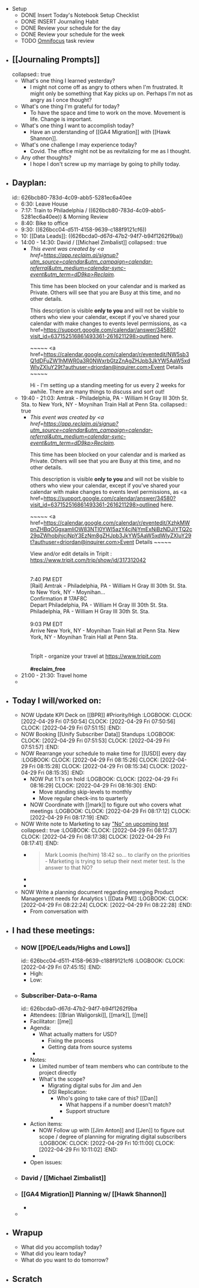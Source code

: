 - Setup
	- DONE Insert Today's Notebook Setup Checklist
	- DONE INSERT Journaling Habit
	- DONE Review your schedule for the day
	- DONE Review your schedule for the week
	- TODO [Omnifocus](omnifocus://) task review
- ## [[Journaling Prompts]]
  collapsed:: true
	- What's one thing I learned yesterday?
		- I might not come off as angry to others when I'm frustrated. It might only be something that Kay picks up on. Perhaps I'm not as angry as I once thought?
	- What's one thing I'm grateful for today?
		- To have the space and time to work on the move. Movement is life. Change is important.
	- What's one thing I want to accomplish today?
		- Have an understanding of [[GA4 Migration]] with [[Hawk Shannon]].
	- What's one challenge I may experience today?
		- Covid. The office might not be as revitalizing for me as I thought.
	- Any other thoughts?
		- I hope I don't screw up my marriage by going to philly today.
- ## Dayplan:
  id:: 626bcb80-783d-4c09-abb5-5281ec6a40ee
	- 6:30: Leave House
	- 7:17: Train to Philadelphia / ((626bcb80-783d-4c09-abb5-5281ec6a40ee)) & Morning Review
	- 8:40: Bike to office
	- 9:30: ((626bcc04-d511-4158-9639-c188f9121cf6))
	- 10: [[Data Leads]]: ((626bcda0-d67d-47b2-94f7-b94f1262f9ba))
	- 14:00 - 14:30: David / [[Michael Zimbalist]]
	  collapsed:: true
		- <i>This event was created by <a href=https://app.reclaim.ai/signup?utm_source=calendar&utm_campaign=calendar-referral&utm_medium=calendar-sync-event&utm_term=dD9kp>Reclaim</a>.</i><p>This time has been blocked on your calendar and is marked as Private. Others will see that you are Busy at this time, and no other details.</p><p>This description is visible <strong>only to you</strong> and will not be visible to others who view your calendar, except if you've shared your calendar with make changes to events level permissions, as <a href=https://support.google.com/calendar/answer/34580?visit_id=637152516861493361-2616211298>outlined here</a>.</p><p>~~~~~ <a href=https://calendar.google.com/calendar/r/eventedit/NW5sb3Q1dDFuZW1hMWR0a3R0NWxrbGtzZnAgZHJpb3JkYW5AaW5xdWlyZXIuY29t?authuser=driordan@inquirer.com>Event Details</a> ~~~~~</p>Hi - I'm setting up a standing meeting for us every 2 weeks for awhile.  There are many things to discuss and sort out!
	- 19:40 - 21:03: Amtrak - Philadelphia, PA - William H Gray III 30th St. Sta. to New York, NY - Moynihan Train Hall at Penn Sta.
	  collapsed:: true
		- <i>This event was created by <a href=https://app.reclaim.ai/signup?utm_source=calendar&utm_campaign=calendar-referral&utm_medium=calendar-sync-event&utm_term=dD9kp>Reclaim</a>.</i><p>This time has been blocked on your calendar and is marked as Private. Others will see that you are Busy at this time, and no other details.</p><p>This description is visible <strong>only to you</strong> and will not be visible to others who view your calendar, except if you've shared your calendar with make changes to events level permissions, as <a href=https://support.google.com/calendar/answer/34580?visit_id=637152516861493361-2616211298>outlined here</a>.</p><p>~~~~~ <a href=https://calendar.google.com/calendar/r/eventedit/XzhkMWpnZHBqOGgxamliOW83NTI0YWI5azY4cjNjYmExNjBzNDJiYTQ2c29qZWhobjhjcjNpY3EzNm8gZHJpb3JkYW5AaW5xdWlyZXIuY29t?authuser=driordan@inquirer.com>Event Details</a> ~~~~~</p><html-blob>View and/or edit details in TripIt : <a href=https://www.tripit.com/trip/show/id/317312042>https://www.tripit.com/trip/show/id/317312042</a><br>&nbsp;<br><br>7:40 PM EDT<br>[Rail] Amtrak - Philadelphia, PA - William H Gray III 30th St. Sta. to New York, NY - Moynihan...<br>Confirmation # 17AF8C<br>Depart Philadelphia, PA - William H Gray III 30th St. Sta. Philadelphia, PA - William H Gray III 30th St. Sta.<br>&nbsp;<br>9:03 PM EDT<br>Arrive New York, NY - Moynihan Train Hall at Penn Sta. New York, NY - Moynihan Train Hall at Penn Sta.<br>&nbsp;<br><br>TripIt - organize your travel at <a href=https://www.tripit.com>https://www.tripit.com</a></html-blob><br><br><strong><b>#reclaim_free</b></strong>
	- 21:00 - 21:30: Travel home
	-
- ## Today I  will/worked on:
	- NOW Update KPI Deck on [[BPR]] #Priority/High
	  :LOGBOOK:
	  CLOCK: [2022-04-29 Fri 07:50:54]
	  CLOCK: [2022-04-29 Fri 07:50:56]
	  CLOCK: [2022-04-29 Fri 07:51:15]
	  :END:
	- NOW Booking [[Unify Subscriber Data]] Standups
	  :LOGBOOK:
	  CLOCK: [2022-04-29 Fri 07:51:53]
	  CLOCK: [2022-04-29 Fri 07:51:57]
	  :END:
	- NOW Rearrange your schedule to make time for [[USD]] every day
	  :LOGBOOK:
	  CLOCK: [2022-04-29 Fri 08:15:26]
	  CLOCK: [2022-04-29 Fri 08:15:28]
	  CLOCK: [2022-04-29 Fri 08:15:34]
	  CLOCK: [2022-04-29 Fri 08:15:35]
	  :END:
		- NOW Put 1:1's on hold
		  :LOGBOOK:
		  CLOCK: [2022-04-29 Fri 08:16:29]
		  CLOCK: [2022-04-29 Fri 08:16:30]
		  :END:
			- Move standing skip-levels to monthly
			- Move regular check-ins to quarterly
		- NOW Coordinate with [[mark]] to figure out who covers what meetings
		  :LOGBOOK:
		  CLOCK: [2022-04-29 Fri 08:17:12]
		  CLOCK: [2022-04-29 Fri 08:17:19]
		  :END:
	- NOW Write note to Marketing to say ["No" on upcoming test](https://philly.slack.com/archives/C030UCHD1R6/p1651185743626539)
	  collapsed:: true
	  :LOGBOOK:
	  CLOCK: [2022-04-29 Fri 08:17:37]
	  CLOCK: [2022-04-29 Fri 08:17:38]
	  CLOCK: [2022-04-29 Fri 08:17:41]
	  :END:
		- > Mark Loomis (he/him)  18:42
		  > so… to clarify on the priorities - Marketing is trying to setup their next meter test.  Is the answer to that NO?
		-
		-
	- NOW Write a planning document regarding emerging Product Management needs for Analytics \ [[Data PM]]
	  :LOGBOOK:
	  CLOCK: [2022-04-29 Fri 08:22:24]
	  CLOCK: [2022-04-29 Fri 08:22:28]
	  :END:
		- From conversation with
- ## I had these meetings:
	- ### NOW [[PDE/Leads/Highs and Lows]]
	  id:: 626bcc04-d511-4158-9639-c188f9121cf6
	  :LOGBOOK:
	  CLOCK: [2022-04-29 Fri 07:45:15]
	  :END:
		- High:
		- Low:
	- ### Subscriber-Data-o-Rama
	  id:: 626bcda0-d67d-47b2-94f7-b94f1262f9ba
		- Attendees: [[Brian Waligorski]], [[mark]], [[me]]
		- Facilitator: [[me]]
		- Agenda:
			- What actually matters for USD?
				- Fixing the process
				- Getting data from source systems
			-
		- Notes:
			- Limited number of team members who can contribute to the project directly
			- What's the scope?
				- Migrating digital subs for Jim and Jen
				- DSI Replication:
					- Who's going to take care of this? [[Dan]]
						- What happens if a number doesn't match?
						- Support structure
					-
		- Action items:
			- NOW Follow up with [[Jim Anton]] and [[Jen]] to figure out scope / degree of planning for migrating digital subscribers
			  :LOGBOOK:
			  CLOCK: [2022-04-29 Fri 10:11:00]
			  CLOCK: [2022-04-29 Fri 10:11:02]
			  :END:
			-
		- Open issues:
	- ### David / [[Michael Zimbalist]]
	- ### [[GA4 Migration]] Planning w/ [[Hawk Shannon]]
		-
	-
- ## Wrapup
	- What did you accomplish today?
	- What did you learn today?
	- What do you want to do tomorrow?
- ## Scratch